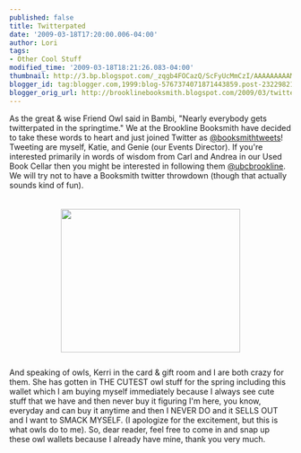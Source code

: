 ```yaml
---
published: false
title: Twitterpated
date: '2009-03-18T17:20:00.006-04:00'
author: Lori
tags:
- Other Cool Stuff
modified_time: '2009-03-18T18:21:26.083-04:00'
thumbnail: http://3.bp.blogspot.com/_zqgb4FOCazQ/ScFyUcMmCzI/AAAAAAAAAMU/UpwRLCSj1c8/s72-c/owl.JPG
blogger_id: tag:blogger.com,1999:blog-5767374071871443859.post-2322982193612528569
blogger_orig_url: http://brooklinebooksmith.blogspot.com/2009/03/twitterpated.html
---
```


As the great &amp; wise Friend Owl said in Bambi, "Nearly everybody gets twitterpated in the springtime." We at the Brookline Booksmith have decided to take these words to heart and just joined Twitter as <a href="http://twitter.com/booksmithtweets">@booksmithtweets</a>! Tweeting are myself, Katie, and Genie (our Events Director). If you're interested primarily in words of wisdom from Carl and Andrea in our Used Book Cellar then you might be interested in following them <a href="http://twitter.com/ubcbrookline">@ubcbrookline</a>. We will try not to have a Booksmith twitter throwdown (though that actually sounds kind of fun).<br /><br /><br /><img id="BLOGGER_PHOTO_ID_5314654730765863730" style="DISPLAY: block; MARGIN: 0px auto 10px; WIDTH: 320px; CURSOR: hand; HEIGHT: 256px; TEXT-ALIGN: center" alt="" src="http://3.bp.blogspot.com/_zqgb4FOCazQ/ScFyUcMmCzI/AAAAAAAAAMU/UpwRLCSj1c8/s320/owl.JPG" border="0" /><br />And speaking of owls, Kerri in the card &amp; gift room and I are both crazy for them. She has gotten in THE CUTEST owl stuff for the spring including this wallet which I am buying myself immediately because I always see cute stuff that we have and then never buy it figuring I'm here, you know, everyday and can buy it anytime and then I NEVER DO and it SELLS OUT and I want to SMACK MYSELF. (I apologize for the excitement, but this is what owls do to me). So, dear reader, feel free to come in and snap up these owl wallets because I already have mine, thank you very much.